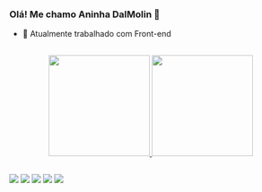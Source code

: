 ### Olá! Me chamo Aninha DalMolin  👋


- 🔭 Atualmente trabalhado com Front-end

##

<div align="center">
  <a href="https://github.com/AnaDalmolin">
  <img height="180em" src="https://github-readme-stats.vercel.app/api?username=AnaDalmolin&show_icons=true&theme=radical&include_all_commits=true&count_private=true"/>
  <img height="180em" src="https://github-readme-stats.vercel.app/api/top-langs/?username=AnaDalmolin&layout=compact&langs_count=7&theme=radical"/>
</div>

  ##


  
  ##
  
  <div> 
  <a href="https://www.instagram.com/aninha_dalmolin/" target="_blank"><img src="https://img.shields.io/badge/-Instagram-%23E4405F?style=for-the-badge&logo=instagram&logoColor=white" target="_blank"></a>
 	<a href="https://www.twitch.tv/aninhabr_lfc" target="_blank"><img src="https://img.shields.io/badge/Twitch-9146FF?style=for-the-badge&logo=twitch&logoColor=white" target="_blank"></a>
  <a href = "mailto:anadv21@hotmail.com"><img src="https://img.shields.io/badge/-Gmail-%23333?style=for-the-badge&logo=gmail&logoColor=white" target="_blank"></a>
  <a href="https://www.linkedin.com/in/ana-caroline-253605164/" target="_blank"><img src="https://img.shields.io/badge/-LinkedIn-%230077B5?style=for-the-badge&logo=linkedin&logoColor=white" target="_blank"></a> 
 <a href="https://www.youtube.com/channel/UCwdfPEOLtNQBePy20yfibVQ" target="_blank"><img src="https://img.shields.io/badge/YouTube-FF0000?style=for-the-badge&logo=youtube&logoColor=white" target="_blank"></a>
</div>
  
  
  

